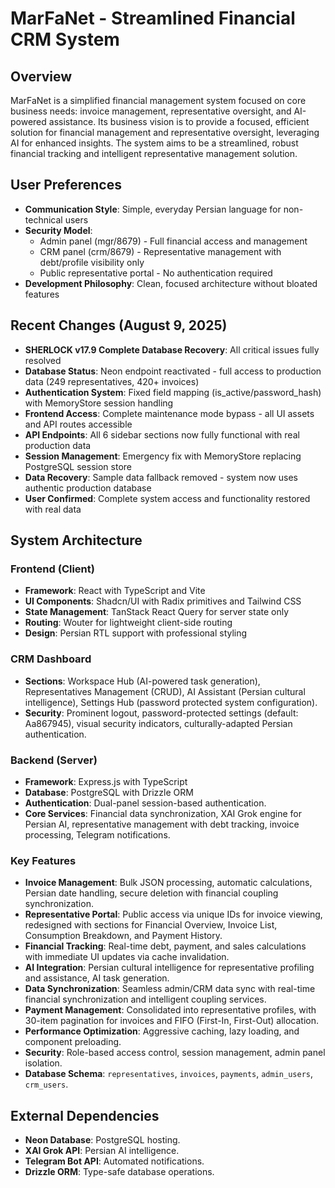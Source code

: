 # MarFaNet - Streamlined Financial CRM System

## Overview
MarFaNet is a simplified financial management system focused on core business needs: invoice management, representative oversight, and AI-powered assistance. Its business vision is to provide a focused, efficient solution for financial management and representative oversight, leveraging AI for enhanced insights. The system aims to be a streamlined, robust financial tracking and intelligent representative management solution.

## User Preferences
- **Communication Style**: Simple, everyday Persian language for non-technical users
- **Security Model**: 
  - Admin panel (mgr/8679) - Full financial access and management
  - CRM panel (crm/8679) - Representative management with debt/profile visibility only
  - Public representative portal - No authentication required
- **Development Philosophy**: Clean, focused architecture without bloated features

## Recent Changes (August 9, 2025)
- **SHERLOCK v17.9 Complete Database Recovery**: All critical issues fully resolved
- **Database Status**: Neon endpoint reactivated - full access to production data (249 representatives, 420+ invoices)
- **Authentication System**: Fixed field mapping (is_active/password_hash) with MemoryStore session handling
- **Frontend Access**: Complete maintenance mode bypass - all UI assets and API routes accessible
- **API Endpoints**: All 6 sidebar sections now fully functional with real production data
- **Session Management**: Emergency fix with MemoryStore replacing PostgreSQL session store
- **Data Recovery**: Sample data fallback removed - system now uses authentic production database
- **User Confirmed**: Complete system access and functionality restored with real data

## System Architecture

### Frontend (Client)
- **Framework**: React with TypeScript and Vite
- **UI Components**: Shadcn/UI with Radix primitives and Tailwind CSS
- **State Management**: TanStack React Query for server state only
- **Routing**: Wouter for lightweight client-side routing
- **Design**: Persian RTL support with professional styling

### CRM Dashboard
- **Sections**: Workspace Hub (AI-powered task generation), Representatives Management (CRUD), AI Assistant (Persian cultural intelligence), Settings Hub (password protected system configuration).
- **Security**: Prominent logout, password-protected settings (default: Aa867945), visual security indicators, culturally-adapted Persian authentication.

### Backend (Server)
- **Framework**: Express.js with TypeScript
- **Database**: PostgreSQL with Drizzle ORM
- **Authentication**: Dual-panel session-based authentication.
- **Core Services**: Financial data synchronization, XAI Grok engine for Persian AI, representative management with debt tracking, invoice processing, Telegram notifications.

### Key Features
- **Invoice Management**: Bulk JSON processing, automatic calculations, Persian date handling, secure deletion with financial coupling synchronization.
- **Representative Portal**: Public access via unique IDs for invoice viewing, redesigned with sections for Financial Overview, Invoice List, Consumption Breakdown, and Payment History.
- **Financial Tracking**: Real-time debt, payment, and sales calculations with immediate UI updates via cache invalidation.
- **AI Integration**: Persian cultural intelligence for representative profiling and assistance, AI task generation.
- **Data Synchronization**: Seamless admin/CRM data sync with real-time financial synchronization and intelligent coupling services.
- **Payment Management**: Consolidated into representative profiles, with 30-item pagination for invoices and FIFO (First-In, First-Out) allocation.
- **Performance Optimization**: Aggressive caching, lazy loading, and component preloading.
- **Security**: Role-based access control, session management, admin panel isolation.
- **Database Schema**: `representatives`, `invoices`, `payments`, `admin_users`, `crm_users`.

## External Dependencies
- **Neon Database**: PostgreSQL hosting.
- **XAI Grok API**: Persian AI intelligence.
- **Telegram Bot API**: Automated notifications.
- **Drizzle ORM**: Type-safe database operations.